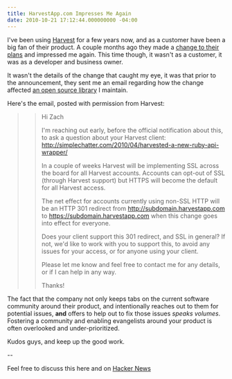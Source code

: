 ```yaml
---
title: HarvestApp.com Impresses Me Again
date: 2010-10-21 17:12:44.000000000 -04:00
---
```

I've been using [Harvest](http://www.getharvest.com/) for a few years now, and as a customer have been a big fan of their product. A couple months ago they made a [change to their plans](http://www.getharvest.com/blog/2010/08/secure-connection-for-all-accounts/) and impressed me again. This time though, it wasn't as a customer, it was as a developer and business owner.

It wasn't the details of the change that caught my eye, it was that prior to the announcement, they sent me an email regarding how the change affected [an open source library](http://github.com/zmoazeni/harvested) I maintain.

Here's the email, posted with permission from Harvest:

>> Hi Zach
>>
>> I'm reaching out early, before the official notification about this, to ask a question about your Harvest client: http://simplechatter.com/2010/04/harvested-a-new-ruby-api-wrapper/
>>
>> In a couple of weeks Harvest will be implementing SSL across the board for all Harvest accounts. Accounts can opt-out of SSL (through Harvest support) but HTTPS will become the default for all Harvest access.
>>
>> The net effect for accounts currently using non-SSL HTTP will be an HTTP 301 redirect from http://subdomain.harvestapp.com to https://subdomain.harvestapp.com when this change goes into effect for everyone.
>>
>> Does your client support this 301 redirect, and SSL in general? If not, we'd like to work with you to support this, to avoid any issues for your access, or for anyone using your client.
>>
>> Please let me know and feel free to contact me for any details, or if I can help in any way.
>>
>> Thanks!

The fact that the company not only keeps tabs on the current software community around their product, and intentionally reaches out to them for potential issues, **and** offers to help out to fix those issues _speaks volumes_. Fostering a community and enabling evangelists around your product is often overlooked and under-prioritized.

Kudos guys, and keep up the good work.

--

Feel free to discuss this here and on [Hacker News](http://news.ycombinator.com/item?id=1817484)
